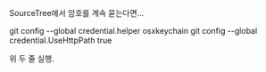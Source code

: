 SourceTree에서 암호를 계속 묻는다면...

git config --global credential.helper osxkeychain
git config --global credential.UseHttpPath true

위 두 줄 실행.
